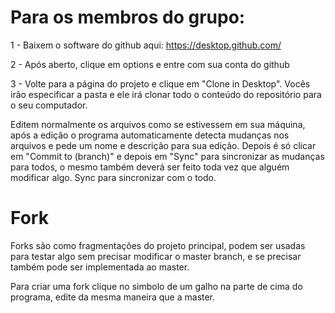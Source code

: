 # Para os membros do grupo:

1 - Baixem o software do github aqui: https://desktop.github.com/

2 - Após aberto, clique em options e entre com sua conta do github

3 - Volte para a página do projeto e clique em "Clone in Desktop".
Vocês irão especificar a pasta e ele irá clonar todo o conteúdo do repositório para o seu computador.

Editem normalmente os arquivos como se estivessem em sua máquina, após a edição o programa automaticamente detecta mudanças nos arquivos e pede um nome e descrição para sua edição.
Depois é só clicar em "Commit to (branch)" e depois em "Sync" para sincronizar as mudanças para todos, o mesmo também deverá ser feito toda vez que alguém modificar algo. 
Sync para sincronizar com o todo.

# Fork
Forks são como fragmentações do projeto principal, podem ser usadas para testar algo sem precisar modificar o master branch, e se precisar também pode ser implementada ao master.

Para criar uma fork clique no simbolo de um galho na parte de cima do programa, edite da mesma maneira que a master.
